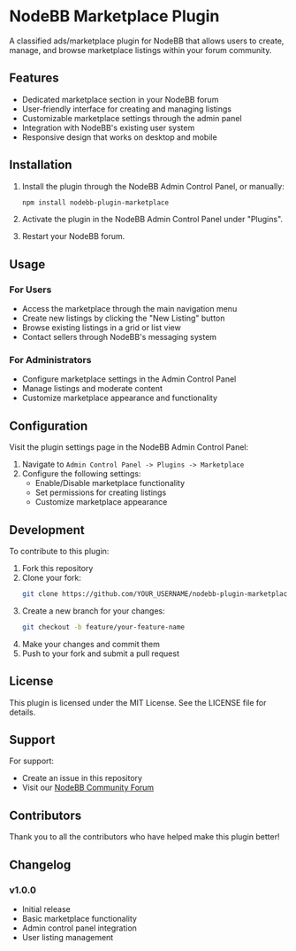 # NodeBB Marketplace Plugin

A classified ads/marketplace plugin for NodeBB that allows users to create, manage, and browse marketplace listings within your forum community.

## Features

- Dedicated marketplace section in your NodeBB forum
- User-friendly interface for creating and managing listings
- Customizable marketplace settings through the admin panel
- Integration with NodeBB's existing user system
- Responsive design that works on desktop and mobile

## Installation

1. Install the plugin through the NodeBB Admin Control Panel, or manually:
   ```bash
   npm install nodebb-plugin-marketplace
   ```

2. Activate the plugin in the NodeBB Admin Control Panel under "Plugins".

3. Restart your NodeBB forum.

## Usage

### For Users
- Access the marketplace through the main navigation menu
- Create new listings by clicking the "New Listing" button
- Browse existing listings in a grid or list view
- Contact sellers through NodeBB's messaging system

### For Administrators
- Configure marketplace settings in the Admin Control Panel
- Manage listings and moderate content
- Customize marketplace appearance and functionality

## Configuration

Visit the plugin settings page in the NodeBB Admin Control Panel:

1. Navigate to `Admin Control Panel -> Plugins -> Marketplace`
2. Configure the following settings:
   - Enable/Disable marketplace functionality
   - Set permissions for creating listings
   - Customize marketplace appearance

## Development

To contribute to this plugin:

1. Fork this repository
2. Clone your fork:
   ```bash
   git clone https://github.com/YOUR_USERNAME/nodebb-plugin-marketplace.git
   ```
3. Create a new branch for your changes:
   ```bash
   git checkout -b feature/your-feature-name
   ```
4. Make your changes and commit them
5. Push to your fork and submit a pull request

## License

This plugin is licensed under the MIT License. See the LICENSE file for details.

## Support

For support:
- Create an issue in this repository
- Visit our [NodeBB Community Forum](https://community.nodebb.org)

## Contributors

Thank you to all the contributors who have helped make this plugin better!

## Changelog

### v1.0.0
- Initial release
- Basic marketplace functionality
- Admin control panel integration
- User listing management